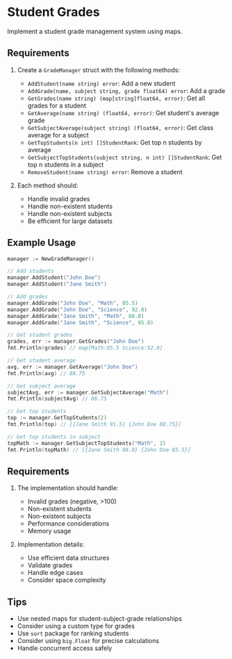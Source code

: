 # Student Grades

Implement a student grade management system using maps.

## Requirements

1. Create a `GradeManager` struct with the following methods:

   - `AddStudent(name string) error`: Add a new student
   - `AddGrade(name, subject string, grade float64) error`: Add a grade
   - `GetGrades(name string) (map[string]float64, error)`: Get all grades for a student
   - `GetAverage(name string) (float64, error)`: Get student's average grade
   - `GetSubjectAverage(subject string) (float64, error)`: Get class average for a subject
   - `GetTopStudents(n int) []StudentRank`: Get top n students by average
   - `GetSubjectTopStudents(subject string, n int) []StudentRank`: Get top n students in a subject
   - `RemoveStudent(name string) error`: Remove a student

2. Each method should:
   - Handle invalid grades
   - Handle non-existent students
   - Handle non-existent subjects
   - Be efficient for large datasets

## Example Usage

```go
manager := NewGradeManager()

// Add students
manager.AddStudent("John Doe")
manager.AddStudent("Jane Smith")

// Add grades
manager.AddGrade("John Doe", "Math", 85.5)
manager.AddGrade("John Doe", "Science", 92.0)
manager.AddGrade("Jane Smith", "Math", 88.0)
manager.AddGrade("Jane Smith", "Science", 95.0)

// Get student grades
grades, err := manager.GetGrades("John Doe")
fmt.Println(grades) // map[Math:85.5 Science:92.0]

// Get student average
avg, err := manager.GetAverage("John Doe")
fmt.Println(avg) // 88.75

// Get subject average
subjectAvg, err := manager.GetSubjectAverage("Math")
fmt.Println(subjectAvg) // 86.75

// Get top students
top := manager.GetTopStudents(2)
fmt.Println(top) // [{Jane Smith 91.5} {John Doe 88.75}]

// Get top students in subject
topMath := manager.GetSubjectTopStudents("Math", 2)
fmt.Println(topMath) // [{Jane Smith 88.0} {John Doe 85.5}]
```

## Requirements

1. The implementation should handle:

   - Invalid grades (negative, >100)
   - Non-existent students
   - Non-existent subjects
   - Performance considerations
   - Memory usage

2. Implementation details:
   - Use efficient data structures
   - Validate grades
   - Handle edge cases
   - Consider space complexity

## Tips

- Use nested maps for student-subject-grade relationships
- Consider using a custom type for grades
- Use `sort` package for ranking students
- Consider using `big.Float` for precise calculations
- Handle concurrent access safely
